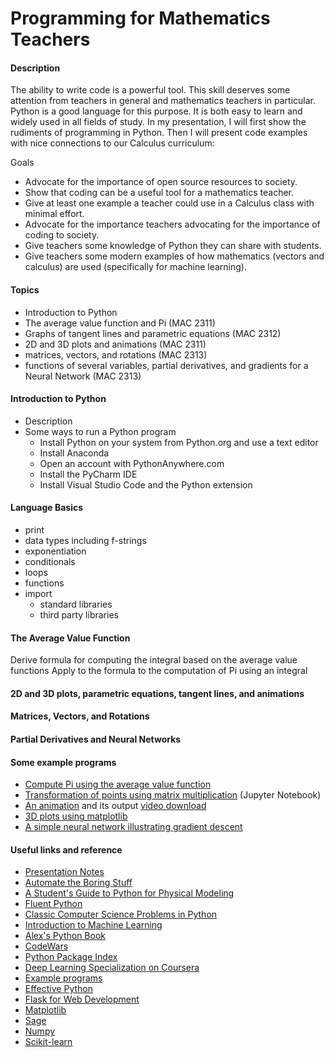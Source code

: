 # Programming for Mathematics Teachers

#### Description
The ability to write code is a powerful tool.   This skill deserves some attention from teachers in general and mathematics teachers in particular.   Python is a good language for this purpose.   It is both easy to learn and widely used in all fields of study.  In my presentation, I will first show the rudiments of programming in Python.   Then I will present code examples with nice connections to our Calculus curriculum:  

Goals
*  Advocate for the importance of open source resources to society.
*  Show that coding can be a useful tool for a mathematics teacher.
*  Give at least one example a teacher could use in a Calculus class with minimal effort.
*  Advocate for the importance teachers advocating for the importance of coding to society.
*  Give teachers some knowledge of Python they can share with students.
*  Give teachers some modern examples of how mathematics (vectors and calculus) are used (specifically for machine learning).

#### Topics
* Introduction to Python
* The average value function and Pi (MAC 2311)
* Graphs of tangent lines and parametric equations (MAC 2312) 
* 2D and 3D plots and animations (MAC 2311)   
* matrices, vectors, and rotations (MAC 2313) 
* functions of several variables, partial derivatives, and gradients for a Neural Network (MAC 2313)


#### Introduction to Python
* Description
* Some ways to run a Python program
    * Install Python on your system from Python.org and use a text editor
    * Install Anaconda
    * Open an account with PythonAnywhere.com
    * Install the PyCharm IDE
    * Install Visual Studio Code and the Python extension

#### Language Basics
* print
* data types including f-strings
* exponentiation
* conditionals
* loops
* functions
* import
    * standard libraries
    * third party libraries

#### The Average Value Function
Derive formula for computing the integral based on the average value functions
Apply to the formula to the computation of Pi using an integral

#### 2D and 3D plots, parametric equations, tangent lines, and animations

#### Matrices, Vectors, and Rotations

#### Partial Derivatives and Neural Networks

#### Some example programs
* [Compute Pi using the average value function](https://github.com/aambrioso1/HCC-Programming-Project/blob/master/pi_and_average_value_function.py)
* [Transformation of points using matrix multiplication](https://github.com/aambrioso1/HCC-Programming-Project/blob/master/Matrix%20Transformations.ipynb) (Jupyter Notebook)
* [An animation](https://github.com/aambrioso1/HCC-Programming-Project/blob/master/rotating_line_segments.py) and its output [video download](https://github.com/aambrioso1/HCC-Programming-Project/blob/master/rotating_line.mp4)
* [3D plots using matplotlib](https://github.com/aambrioso1/HCC-Programming-Project/blob/master/3D.py)
* [A simple neural network illustrating gradient descent](https://github.com/aambrioso1/presentations/blob/master/programming_hcc_2022/simple_nn.py)

#### Useful links and reference

* [Presentation Notes](https://github.com/aambrioso1/presentations/tree/master/programming_hcc_2022)
* [Automate the Boring Stuff](https://automatetheboringstuff.com/)
* [A Student's Guide to Python for Physical Modeling](https://www.amazon.com/Students-Guide-Python-Physical-Modeling-dp-0691223653/dp/0691223653/)
* [Fluent Python](https://www.oreilly.com/library/view/fluent-python/9781491946237/)
* [Classic Computer Science Problems in Python](https://www.amazon.com/Classic-Computer-Science-Problems-Python/dp/B07WC5185D)
* [Introduction to Machine Learning](https://www.oreilly.com/library/view/introduction-to-machine/9781449369880/)
* [Alex's Python Book](https://www.alexambrioso.com/index)
* [CodeWars](https://www.codewars.com/)
* [Python Package Index](https://pypi.org/)
* [Deep Learning Specialization on Coursera](https://www.coursera.org/specializations/deep-learning)
* [Example programs](https://github.com/aambrioso1/HCC-Programming-Project)
* [Effective Python](https://effectivepython.com/)
* [Flask for Web Development](https://www.oreilly.com/library/view/flask-web-development/9781491991725/)
* [Matplotlib](https://matplotlib.org/stable/gallery/index)
* [Sage](https://www.sagemath.org/index.html)
* [Numpy](https://numpy.org/)
* [Scikit-learn](https://scikit-learn.org/stable/)







